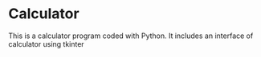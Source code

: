 # Calculator
This is a calculator program coded with Python.
It includes an interface of calculator using tkinter
